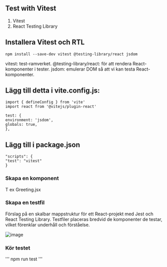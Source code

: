## Test with Vitest

1. Vitest
2. React Testing Library

## Installera Vitest och RTL

``` 
npm install --save-dev vitest @testing-library/react jsdom
``` 

vitest: test-ramverket.
@testing-library/react: för att rendera React-komponenter i tester.
jsdom: emulerar DOM så att vi kan testa React-komponenter.

## Lägg till detta i vite.config.js:

``` 
import { defineConfig } from 'vite'
import react from '@vitejs/plugin-react'

test: {
environment: 'jsdom',
globals: true,
},
``` 

## Lägg till i package.json
``` 
"scripts": {
"test": "vitest"
}
``` 

### Skapa en komponent

T ex Greeting.jsx

### Skapa en testfil

Förslag på en skalbar mappstruktur för ett React-projekt med Jest och React Testing Library. Testfiler placeras bredvid de komponenter de testar, vilket förenklar underhåll och förståelse.

![image](https://github.com/user-attachments/assets/4a246498-e708-4cf8-a7eb-f320019baf82)


### Kör testet
'''
npm run test
'''
